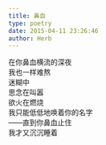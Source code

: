 ```yaml
---  
title: 鼻血  
type: poetry  
date: 2015-04-11 23:26:46  
author: Herb    
---  
```

在你鼻血横流的深夜  
我也一样难熬  
迷糊中  
思念在叫嚣  
欲火在燃烧  
我只能低低地唤着你的名字  
——直到你鼻血止住  
我才又沉沉睡着